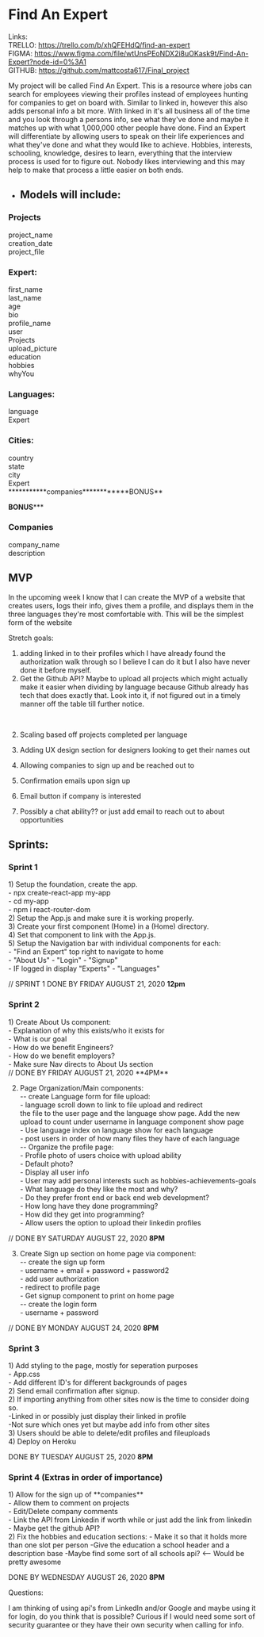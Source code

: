 # Find An Expert

Links:<br>
TRELLO: https://trello.com/b/xhQFEHdQ/find-an-expert<br>
FIGMA: https://www.figma.com/file/wtUnsPEoNDX2i8uOKask9t/Find-An-Expert?node-id=0%3A1<br>
GITHUB: https://github.com/mattcosta617/Final_project<br>

My project will be called Find An Expert. This is a resource where jobs can search for
employees viewing their profiles instead of employees hunting for companies to get on
board with. Similar to linked in, however this also adds personal info a bit more.
With linked in it's all business all of the time and you look through a persons info,
see what they've done and maybe it matches up with what 1,000,000 other people have done. Find an Expert will differentiate by allowing users to speak on their life experiences and what they've done and what they would like to achieve. Hobbies, interests, schooling, knowledge, desires to learn, everything that the interview process is used for to figure out. Nobody likes interviewing and this may help to make that process a little easier on both ends. 

- <h2>Models will include:</h2>

<h3>Projects</h3>
project_name<br>
creation_date<br>
project_file<br>

<h3>Expert:</h3>
first_name<br>
last_name <br>
age<br>
bio<br>
profile_name<br>
user<br>
Projects<br>
upload_picture<br>
education<br>
hobbies<br>
whyYou<br>


<h3>Languages:</h3>
language<br>
Expert<br>


<h3>Cities:</h3>
country<br>
state<br>
city<br>
Expert<br>
***********companies************BONUS**<br>

**********BONUS*************
<h3>Companies</h3>
company_name<br>
description<br>





<h2>MVP</h2>
In the upcoming week I know that I can create the MVP of a website that creates users, logs their info, gives them a profile, and displays them in the three languages they're most comfortable with. This will be the simplest form of the website

Stretch goals: 
1) adding linked in to their profiles which I have already found the authorization walk through so I believe I can do it but I also have never done it before myself.
2) Get the Github API? Maybe to upload all projects which might actually make it easier when dividing by language because Github already has tech that does exactly that. Look into it, if not figured out in a timely manner off the table till further notice. 
<br> 

2) Scaling based off projects completed per language<br>

3) Adding UX design section for designers looking to get their names out<br>

4) Allowing companies to sign up and be reached out to <br>

5) Confirmation emails upon sign up <br>

6) Email button if company is interested <br>

7) Possibly a chat ability?? or just add email to reach out to about opportunities<br>



<h2>Sprints:</h2>


<h3>Sprint 1</h3>
1) Setup the foundation, create the app.<br>
    - npx create-react-app my-app<br>
    - cd my-app<br>
    - npm i react-router-dom<br>
2) Setup the App.js and make sure it is working properly.<br>
3) Create your first component (Home) in a (Home) directory.<br>
4) Set that component to link with the App.js.<br>
5) Setup the Navigation bar with individual components for each:<br>
    - "Find an Expert" top right to navigate to home<br>
    - "About Us" - "Login" - "Signup"<br>
    - IF logged in display "Experts" - "Languages"<br>

// SPRINT 1 DONE BY FRIDAY AUGUST 21, 2020 **12pm**<br>

<h3>Sprint 2</h3>
1) Create About Us component:<br>
    - Explanation of why this exists/who it exists for<br>
    - What is our goal<br>
    - How do we benefit Engineers?<br>
    - How do we benefit employers?<br>
    - Make sure Nav directs to About Us section<br>
// DONE BY FRIDAY AUGUST 21, 2020 **4PM**

2) Page Organization/Main components:<br>
    -- create Language form for file upload: <br>
        - language scroll down to link to file upload and redirect<br>
        the file to the user page and the language show page. Add the new upload to count under username in language component show page<br>
        - Use language index on language show for each language<br>
        - post users in order of how many files they have of each language<br>
    -- Organize the profile page:<br>
        - Profile photo of users choice with upload ability<br>
        - Default photo?<br>
        - Display all user info<br>
        - User may add personal interests such as hobbies-achievements-goals<br>
        - What language do they like the most and why?<br>
        - Do they prefer front end or back end web development?<br>
        - How long have they done programming?<br>
        - How did they get into programming?<br>
        - Allow users the option to upload their linkedin profiles<br>


// DONE BY SATURDAY AUGUST 22, 2020 **8PM**

3) Create Sign up section on home page via component:<br>
    -- create the sign up form <br>
        - username + email + password + password2 <br>
        - add user authorization <br>
        - redirect to profile page <br>
        - Get signup component to print on home page<br>
    -- create the login form<br>
        - username + password<br>

// DONE BY MONDAY AUGUST 24, 2020 **8PM**<br>

<h3>Sprint 3</h3>
1) Add styling to the page, mostly for seperation purposes<br>
    - App.css<br>
    - Add different ID's for different backgrounds of pages <br>
2) Send email confirmation after signup.<br>
2) If importing anything from other sites now is the time to consider doing so.<br>
    -Linked in or possibly just display their linked in profile<br>
    -Not sure which ones yet but maybe add info from other sites<br>
3) Users should be able to delete/edit profiles and fileuploads<br>
4) Deploy on Heroku

DONE BY TUESDAY AUGUST 25, 2020 **8PM**<br>

<h3>Sprint 4 (Extras in order of importance)</h3>
1) Allow for the sign up of **companies**<br>
    - Allow them to comment on projects<br>
    - Edit/Delete company comments<br>
    - Link the API from Linkedin if worth while or just add the link from linkedin<br>
    - Maybe get the github API? <br>
2) Fix the hobbies and education sections:
    - Make it so that it holds more than one slot per person
    -Give the education a school header and a description base
    -Maybe find some sort of all schools api? <-- Would be pretty awesome


DONE BY WEDNESDAY AUGUST 26, 2020 **8PM**<br>



Questions:

I am thinking of using api's from LinkedIn and/or Google and maybe using it for login, do you think that is possible? Curious if I would need some sort of security guarantee or they have their own security when calling for info.

